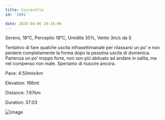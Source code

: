 ```yaml
---
title: Cuccarello
id: '1991'

date: 2020-04-06 20:16:06
---
```


Sereno, 18°C, Percepito 18°C, Umidità 35%, Vento 3m/s da S

Tentativo di fare qualche uscita infrasettimanale per rilassarsi un po' e non perdere completamente la forma dopo la pessima uscita di domenica. Partenza un po' troppo forte, non son più abituato ad andare in salita, ma nel compenso non male. Speriamo di riuscire ancora.

Pace: 4:50min/km

Elevation: 166mt

Distance: 7.67km

Duration: 37:03

![image](/images/2021/08/20200406-activity-image_hue973a86fd8c4ebcf4e5a17d5936f3955_30455_700x0_resize_q75_box.jpg)

<!-- ![image](/images/2021/08/20200406-activity-map_hu70ef00390d2a4f0e2ab65796663221ec_77934_700x0_resize_box_3.png) -->
